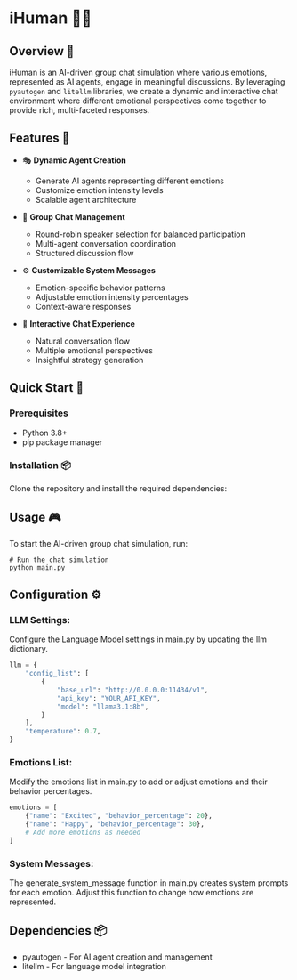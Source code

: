 # iHuman 🤖💭

## Overview 🌟
iHuman is an AI-driven group chat simulation where various emotions, represented as AI agents, engage in meaningful discussions. By leveraging `pyautogen` and `litellm` libraries, we create a dynamic and interactive chat environment where different emotional perspectives come together to provide rich, multi-faceted responses.

## Features 💫
- 🎭 **Dynamic Agent Creation**
  - Generate AI agents representing different emotions
  - Customize emotion intensity levels
  - Scalable agent architecture

- 👥 **Group Chat Management**
  - Round-robin speaker selection for balanced participation
  - Multi-agent conversation coordination
  - Structured discussion flow

- ⚙️ **Customizable System Messages**
  - Emotion-specific behavior patterns
  - Adjustable emotion intensity percentages
  - Context-aware responses

- 💬 **Interactive Chat Experience**
  - Natural conversation flow
  - Multiple emotional perspectives
  - Insightful strategy generation

## Quick Start 🚀

### Prerequisites
- Python 3.8+
- pip package manager

### Installation 📦
Clone the repository and install the required dependencies:

## Usage 🎮
To start the AI-driven group chat simulation, run:
```
# Run the chat simulation
python main.py
```

## Configuration ⚙️
### LLM Settings: 
Configure the Language Model settings in main.py by updating the llm dictionary.
```python
llm = {
    "config_list": [
        {
            "base_url": "http://0.0.0.0:11434/v1",
            "api_key": "YOUR_API_KEY",
            "model": "llama3.1:8b",
        }
    ],
    "temperature": 0.7,
}
```
### Emotions List: 
Modify the emotions list in main.py to add or adjust emotions and their behavior percentages.
```python
emotions = [
    {"name": "Excited", "behavior_percentage": 20},
    {"name": "Happy", "behavior_percentage": 30},
    # Add more emotions as needed
]
```

### System Messages: 
The generate_system_message function in main.py creates system prompts for each emotion. Adjust this function to change how emotions are represented.

## Dependencies 📦
- pyautogen - For AI agent creation and management
- litellm - For language model integration